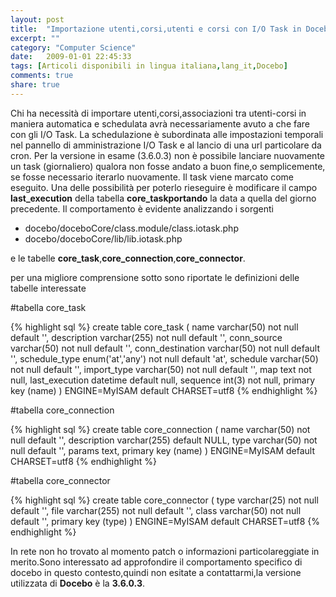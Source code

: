 ```yaml
---
layout: post
title:  "Importazione utenti,corsi,utenti e corsi con I/O Task in Docebo"
excerpt: ""
category: "Computer Science"
date:   2009-01-01 22:45:33
tags: [Articoli disponibili in lingua italiana,lang_it,Docebo]
comments: true
share: true
---
```


Chi ha necessità di importare utenti,corsi,associazioni tra utenti-corsi in maniera automatica e schedulata avrà necessariamente avuto a che fare con gli I/O Task.
La schedulazione è subordinata alle impostazioni temporali nel pannello di amministrazione I/O Task e al lancio di una url particolare da cron. 
Per la versione in esame (3.6.0.3) non è possibile lanciare nuovamente un task (giornaliero) qualora non fosse andato a buon fine,o semplicemente, se fosse necessario iterarlo nuovamente. Il task viene marcato come eseguito. 
Una delle possibilità per poterlo rieseguire è modificare il campo **last_execution** della tabella **core_taskportando** la data a quella del giorno precedente.
Il comportamento è evidente analizzando i sorgenti

* docebo/doceboCore/class.module/class.iotask.php
* docebo/doceboCore/lib/lib.iotask.php

e le tabelle **core_task**,**core_connection**,**core_connector**.

per una migliore comprensione sotto sono riportate le definizioni delle tabelle interessate

#tabella core_task

{% highlight sql %}
create table core_task (
name varchar(50) not null default '',
description varchar(255) not null default '',
conn_source varchar(50) not null default '',
conn_destination varchar(50) not null default '',
schedule_type enum('at','any') not null default 'at',
schedule varchar(50) not null default '',
import_type varchar(50) not null default '',
map text not null,
last_execution datetime default null,
sequence int(3) not null,
primary key  (name)
) ENGINE=MyISAM default CHARSET=utf8
{% endhighlight %}

#tabella core_connection

{% highlight sql %}
create table core_connection (
name varchar(50) not null default '',
description varchar(255) default NULL,
type varchar(50) not null default '',
params text,
primary key  (name)
) ENGINE=MyISAM default CHARSET=utf8
{% endhighlight %}

#tabella core_connector

{% highlight sql %}
create table core_connector (
type varchar(25) not null default '',
file varchar(255) not null default '',
class varchar(50) not null default '',
primary key  (type)
) ENGINE=MyISAM default CHARSET=utf8
{% endhighlight %}

In rete non ho trovato al momento patch o informazioni particolareggiate in merito.Sono interessato ad approfondire il comportamento specifico di docebo in questo contesto,quindi non esitate a contattarmi,la versione utilizzata di **Docebo** è la **3.6.0.3**.

